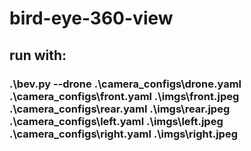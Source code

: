 # bird-eye-360-view

## run with:

### .\bev.py --drone .\camera_configs\drone.yaml  .\camera_configs\front.yaml .\imgs\front.jpeg .\camera_configs\rear.yaml .\imgs\rear.jpeg .\camera_configs\left.yaml .\imgs\left.jpeg .\camera_configs\right.yaml .\imgs\right.jpeg 
